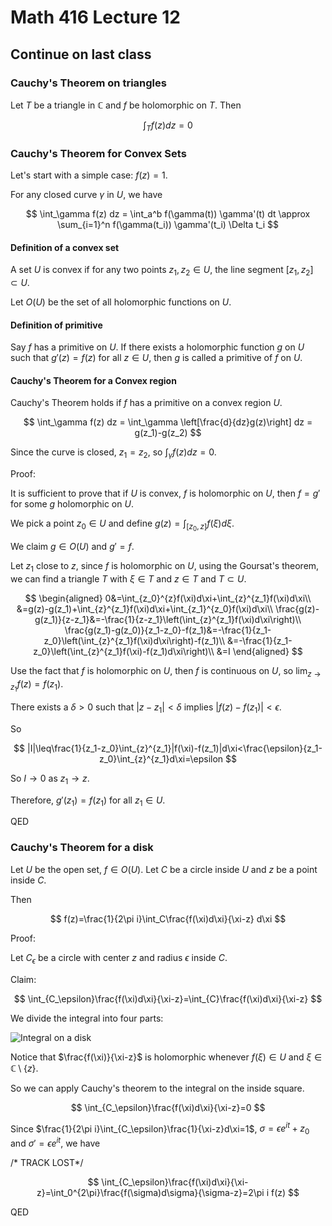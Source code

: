 # Math 416 Lecture 12

## Continue on last class

### Cauchy's Theorem on triangles

Let $T$ be a triangle in $\mathbb{C}$ and $f$ be holomorphic on $T$. Then

$$
\int_T f(z) dz = 0
$$

### Cauchy's Theorem for Convex Sets

Let's start with a simple case: $f(z)=1$.

For any closed curve $\gamma$ in $U$, we have

$$
\int_\gamma f(z) dz = \int_a^b f(\gamma(t)) \gamma'(t) dt \approx \sum_{i=1}^n f(\gamma(t_i)) \gamma'(t_i) \Delta t_i
$$

#### Definition of a convex set

A set $U$ is convex if for any two points $z_1, z_2 \in U$, the line segment $[z_1, z_2] \subset U$.

Let $O(U)$ be the set of all holomorphic functions on $U$.

#### Definition of primitive

Say $f$ has a primitive on $U$. If there exists a holomorphic function $g$ on $U$ such that $g'(z)=f(z)$ for all $z \in U$, then $g$ is called a primitive of $f$ on $U$.

#### Cauchy's Theorem for a Convex region

Cauchy's Theorem holds if $f$ has a primitive on a convex region $U$.

$$
\int_\gamma f(z) dz = \int_\gamma \left[\frac{d}{dz}g(z)\right] dz = g(z_1)-g(z_2)
$$

Since the curve is closed, $z_1=z_2$, so $\int_\gamma f(z) dz = 0$.

Proof:

It is sufficient to prove that if $U$ is convex, $f$ is holomorphic on $U$, then $f=g'$ for some $g$ holomorphic on $U$.

We pick a point $z_0\in U$ and define $g(z)=\int_{[z_0,z]}f(\xi)d\xi$.

We claim $g\in O(U)$ and $g'=f$.

Let $z_1$ close to $z$, since $f$ is holomorphic on $U$, using the Goursat's theorem, we can find a triangle $T$ with $\xi\in T$ and $z\in T$ and $T\subset U$.

$$
\begin{aligned}
0&=\int_{z_0}^{z}f(\xi)d\xi+\int_{z}^{z_1}f(\xi)d\xi\\
&=g(z)-g(z_1)+\int_{z}^{z_1}f(\xi)d\xi+\int_{z_1}^{z_0}f(\xi)d\xi\\
\frac{g(z)-g(z_1)}{z-z_1}&=-\frac{1}{z-z_1}\left(\int_{z}^{z_1}f(\xi)d\xi\right)\\
\frac{g(z_1)-g(z_0)}{z_1-z_0}-f(z_1)&=-\frac{1}{z_1-z_0}\left(\int_{z}^{z_1}f(\xi)d\xi\right)-f(z_1)\\
&=-\frac{1}{z_1-z_0}\left(\int_{z}^{z_1}f(\xi)-f(z_1)d\xi\right)\\
&=I
\end{aligned}
$$

Use the fact that $f$ is holomorphic on $U$, then $f$ is continuous on $U$, so $\lim_{z\to z_1}f(z)=f(z_1)$.

There exists a $\delta>0$ such that $|z-z_1|<\delta$ implies $|f(z)-f(z_1)|<\epsilon$.

So

$$
|I|\leq\frac{1}{z_1-z_0}\int_{z}^{z_1}|f(\xi)-f(z_1)|d\xi<\frac{\epsilon}{z_1-z_0}\int_{z}^{z_1}d\xi=\epsilon
$$

So $I\to 0$ as $z_1\to z$.

Therefore, $g'(z_1)=f(z_1)$ for all $z_1\in U$.

QED

### Cauchy's Theorem for a disk

Let $U$ be the open set, $f\in O(U)$. Let $C$ be a circle inside $U$ and $z$ be a point inside $C$.

Then

$$
f(z)=\frac{1}{2\pi i}\int_C\frac{f(\xi)d\xi}{\xi-z} d\xi
$$

Proof:

Let $C_\epsilon$ be a circle with center $z$ and radius $\epsilon$ inside $C$.

Claim:

$$
\int_{C_\epsilon}\frac{f(\xi)d\xi}{\xi-z}=\int_{C}\frac{f(\xi)d\xi}{\xi-z}
$$

We divide the integral into four parts:

![Integral on a disk](https://notenextra.trance-0.com/Math416/Cauchy_disk.png)

Notice that $\frac{f(\xi)}{\xi-z}$ is holomorphic whenever $f(\xi)\in U$ and $\xi\in \mathbb{C}\setminus\{z\}$.

So we can apply Cauchy's theorem to the integral on the inside square.

$$
\int_{C_\epsilon}\frac{f(\xi)d\xi}{\xi-z}=0
$$

Since $\frac{1}{2\pi i}\int_{C_\epsilon}\frac{1}{\xi-z}d\xi=1$, $\sigma=\epsilon e^{it}+z_0$ and $\sigma'=\epsilon e^{it}$, we have

/* TRACK LOST*/

$$
\int_{C_\epsilon}\frac{f(\xi)d\xi}{\xi-z}=\int_0^{2\pi}\frac{f(\sigma)d\sigma}{\sigma-z}=2\pi i f(z)
$$

QED
